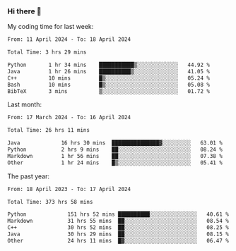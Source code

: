### Hi there 👋

My coding time for last week:

<!--START_SECTION:week-->

```txt
From: 11 April 2024 - To: 18 April 2024

Total Time: 3 hrs 29 mins

Python       1 hr 34 mins    ███████████▒░░░░░░░░░░░░░   44.92 %
Java         1 hr 26 mins    ██████████▒░░░░░░░░░░░░░░   41.05 %
C++          10 mins         █▒░░░░░░░░░░░░░░░░░░░░░░░   05.24 %
Bash         10 mins         █▒░░░░░░░░░░░░░░░░░░░░░░░   05.08 %
BibTeX       3 mins          ▒░░░░░░░░░░░░░░░░░░░░░░░░   01.72 %
```

<!--END_SECTION:week-->

Last month:

<!--START_SECTION:month-->

```txt
From: 17 March 2024 - To: 16 April 2024

Total Time: 26 hrs 11 mins

Java             16 hrs 30 mins  ███████████████▓░░░░░░░░░   63.01 %
Python           2 hrs 9 mins    ██░░░░░░░░░░░░░░░░░░░░░░░   08.24 %
Markdown         1 hr 56 mins    ██░░░░░░░░░░░░░░░░░░░░░░░   07.38 %
Other            1 hr 24 mins    █▒░░░░░░░░░░░░░░░░░░░░░░░   05.41 %
```

<!--END_SECTION:month-->

The past year:

<!--START_SECTION:year-->

```txt
From: 18 April 2023 - To: 17 April 2024

Total Time: 373 hrs 58 mins

Python             151 hrs 52 mins ██████████░░░░░░░░░░░░░░░   40.61 %
Markdown           31 hrs 55 mins  ██░░░░░░░░░░░░░░░░░░░░░░░   08.54 %
C++                30 hrs 52 mins  ██░░░░░░░░░░░░░░░░░░░░░░░   08.25 %
Java               30 hrs 29 mins  ██░░░░░░░░░░░░░░░░░░░░░░░   08.15 %
Other              24 hrs 11 mins  █▓░░░░░░░░░░░░░░░░░░░░░░░   06.47 %
```

<!--END_SECTION:year-->
